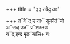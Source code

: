 +++
title = "३३ तवेदु ताः"

+++
त᳓वे᳓द् उ ताः᳓ सुकीर्त᳓यो  
अ᳓सन्न् उत᳓ प्र᳓शस्तयः  
य᳓द् इन्द्र मॄळ᳓यासि+ नः